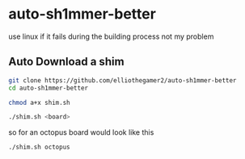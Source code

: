# auto-sh1mmer-better

use linux if it fails during the building process not my problem

## Auto Download a shim 
  ```bash
  git clone https://github.com/elliothegamer2/auto-sh1mmer-better
  cd auto-sh1mmer-better
  ```
  
  ```bash
  chmod a+x shim.sh
  ```
  
  ```bash
  ./shim.sh <board>
  ```
  so for an octopus board would look like this
  
  ```bash
  ./shim.sh octopus
  ```
